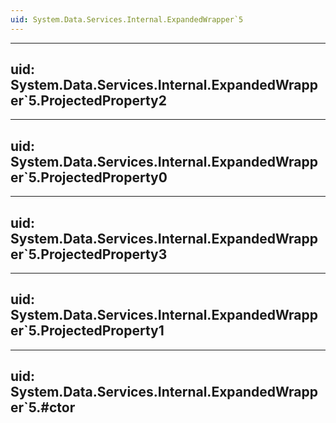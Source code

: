 ```yaml
---
uid: System.Data.Services.Internal.ExpandedWrapper`5
---
```


---
uid: System.Data.Services.Internal.ExpandedWrapper`5.ProjectedProperty2
---

---
uid: System.Data.Services.Internal.ExpandedWrapper`5.ProjectedProperty0
---

---
uid: System.Data.Services.Internal.ExpandedWrapper`5.ProjectedProperty3
---

---
uid: System.Data.Services.Internal.ExpandedWrapper`5.ProjectedProperty1
---

---
uid: System.Data.Services.Internal.ExpandedWrapper`5.#ctor
---
